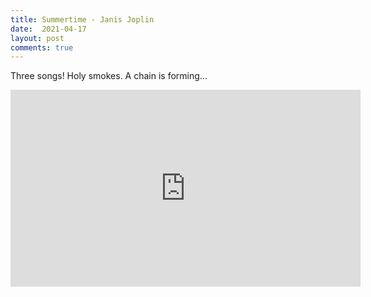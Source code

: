 ```yaml
---
title: Summertime - Janis Joplin  
date:  2021-04-17
layout: post
comments: true
---
```


Three songs! Holy smokes. A chain is forming...

<iframe width="560" height="315" src="https://www.youtube.com/embed/A24JZkgvNv4" title="YouTube video player" frameborder="0" allow="accelerometer; autoplay; clipboard-write; encrypted-media; gyroscope; picture-in-picture" allowfullscreen></iframe>
